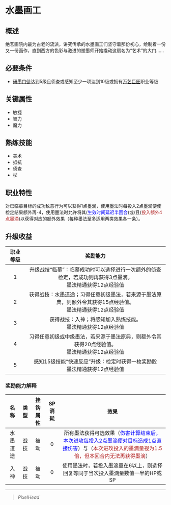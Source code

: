 # 水墨画工

## 概述

绝艺画院内最为古老的流派，讲究传承的水墨画工们坚守着那份初心，绘制着一份又一份画作，直到西方的色彩与激进的塑墨师开始撬动这扇名为“艺术”的大门……

## 必要条件

* <a href="../Artist_Apprentice" target="_blank">研墨门徒</a>达到5级且侦查或感知至少一项达到10级或拥有<a href="../Versatile_Colossus" target="_blank">万艺巨匠</a>职业等级

## 关键属性

* 敏捷
* 智力
* 魔力

## 熟练技能

* 美术
* 抵抗
* 侦查
* 杖

## 职业特性

对已临摹目标的成功敌意行为可以获得1点墨滴，使用墨法时每投入2点墨滴便使检定结果额外再-4，使用墨法时允许将其(<font color="#0000FF">生效时间延迟半回合</font>)或/且(<font color="#B22222">投入额外4点墨滴</font>)以获得对应的额外效果（每种墨法至多适用两类效果各一条）。

## 升级收益

职业等级|奖励能力
:--:|:--:
1|升级战技“临摹”：临摹成功时可以选择进行一次额外的侦查检定，若成功则再获得3点墨滴。<br>墨法精通获得12点经验值
2|获得战技：水墨道途；习得任意初级墨法，若来源于墨法原典，则额外令其获得15点经验值。<br>墨法精通获得12点经验值
3|获得战技：入神；将感知加入熟练技能。<br>墨法精通获得12点经验值
4|习得任意初级或中级墨法，若来源于墨法原典，则额外令其获得20点经验值。<br>墨法精通获得12点经验值
5|感知15级技能“快速反应”升级：检定时获得一枚奖励骰<br>墨法精通获得12点经验值

### 奖励能力解释

名称|类型|挂钩属性|SP消耗|效果
:--:|:--:|:--:|:--:|:--:
水墨道途|战技|被动|0|所有墨法获得可选效果（<font color="#0000FF">伤害计算结束后，本次进攻每投入2点墨滴便对目标造成1点直接伤害</font>）与（<font color="#B22222">本次进攻投入的墨滴量视为1.5倍，但本回合内无法再获得墨滴</font>）
入神|战技|被动|0|使用墨法时，若投入墨滴量在6以上，则选择回复等同于当次投入墨滴量数值一半的HP或SP

---

> *PixelHead*